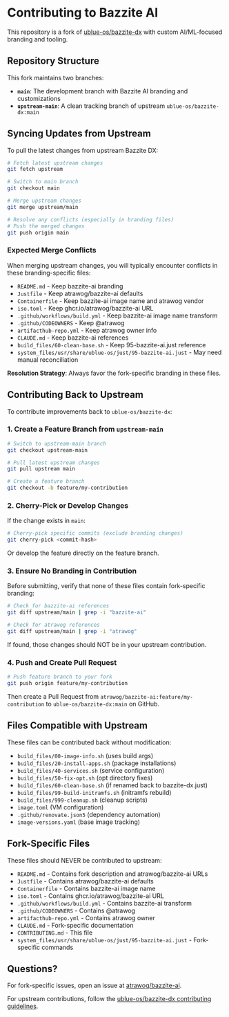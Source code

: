 # Contributing to Bazzite AI

This repository is a fork of [ublue-os/bazzite-dx](https://github.com/ublue-os/bazzite-dx) with custom AI/ML-focused branding and tooling.

## Repository Structure

This fork maintains two branches:

- **`main`**: The development branch with Bazzite AI branding and customizations
- **`upstream-main`**: A clean tracking branch of upstream `ublue-os/bazzite-dx:main`

## Syncing Updates from Upstream

To pull the latest changes from upstream Bazzite DX:

```bash
# Fetch latest upstream changes
git fetch upstream

# Switch to main branch
git checkout main

# Merge upstream changes
git merge upstream/main

# Resolve any conflicts (especially in branding files)
# Push the merged changes
git push origin main
```

### Expected Merge Conflicts

When merging upstream changes, you will typically encounter conflicts in these branding-specific files:

- `README.md` - Keep bazzite-ai branding
- `Justfile` - Keep atrawog/bazzite-ai defaults
- `Containerfile` - Keep bazzite-ai image name and atrawog vendor
- `iso.toml` - Keep ghcr.io/atrawog/bazzite-ai URL
- `.github/workflows/build.yml` - Keep bazzite-ai image name transform
- `.github/CODEOWNERS` - Keep @atrawog
- `artifacthub-repo.yml` - Keep atrawog owner info
- `CLAUDE.md` - Keep bazzite-ai references
- `build_files/60-clean-base.sh` - Keep 95-bazzite-ai.just reference
- `system_files/usr/share/ublue-os/just/95-bazzite-ai.just` - May need manual reconciliation

**Resolution Strategy**: Always favor the fork-specific branding in these files.

## Contributing Back to Upstream

To contribute improvements back to `ublue-os/bazzite-dx`:

### 1. Create a Feature Branch from `upstream-main`

```bash
# Switch to upstream-main branch
git checkout upstream-main

# Pull latest upstream changes
git pull upstream main

# Create a feature branch
git checkout -b feature/my-contribution
```

### 2. Cherry-Pick or Develop Changes

If the change exists in `main`:

```bash
# Cherry-pick specific commits (exclude branding changes)
git cherry-pick <commit-hash>
```

Or develop the feature directly on the feature branch.

### 3. Ensure No Branding in Contribution

Before submitting, verify that none of these files contain fork-specific branding:

```bash
# Check for bazzite-ai references
git diff upstream/main | grep -i "bazzite-ai"

# Check for atrawog references
git diff upstream/main | grep -i "atrawog"
```

If found, those changes should NOT be in your upstream contribution.

### 4. Push and Create Pull Request

```bash
# Push feature branch to your fork
git push origin feature/my-contribution
```

Then create a Pull Request from `atrawog/bazzite-ai:feature/my-contribution` to `ublue-os/bazzite-dx:main` on GitHub.

## Files Compatible with Upstream

These files can be contributed back without modification:

- `build_files/00-image-info.sh` (uses build args)
- `build_files/20-install-apps.sh` (package installations)
- `build_files/40-services.sh` (service configuration)
- `build_files/50-fix-opt.sh` (opt directory fixes)
- `build_files/60-clean-base.sh` (if renamed back to bazzite-dx.just)
- `build_files/99-build-initramfs.sh` (initramfs rebuild)
- `build_files/999-cleanup.sh` (cleanup scripts)
- `image.toml` (VM configuration)
- `.github/renovate.json5` (dependency automation)
- `image-versions.yaml` (base image tracking)

## Fork-Specific Files

These files should NEVER be contributed to upstream:

- `README.md` - Contains fork description and atrawog/bazzite-ai URLs
- `Justfile` - Contains atrawog/bazzite-ai defaults
- `Containerfile` - Contains bazzite-ai image name
- `iso.toml` - Contains ghcr.io/atrawog/bazzite-ai URL
- `.github/workflows/build.yml` - Contains bazzite-ai transform
- `.github/CODEOWNERS` - Contains @atrawog
- `artifacthub-repo.yml` - Contains atrawog owner
- `CLAUDE.md` - Fork-specific documentation
- `CONTRIBUTING.md` - This file
- `system_files/usr/share/ublue-os/just/95-bazzite-ai.just` - Fork-specific commands

## Questions?

For fork-specific issues, open an issue at [atrawog/bazzite-ai](https://github.com/atrawog/bazzite-ai/issues).

For upstream contributions, follow the [ublue-os/bazzite-dx contributing guidelines](https://github.com/ublue-os/bazzite-dx).
